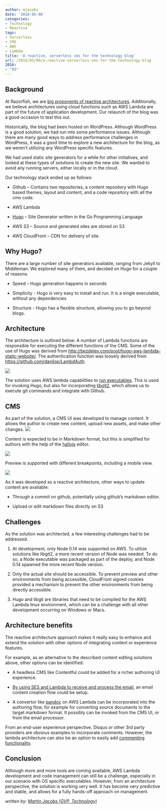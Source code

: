 ```yaml
---
author: mjacobs
date: '2016-05-06'
categories:
- Technology
- Reactive
tags:
- Serverless
- CMS
- AWS
- Lambda
title: 'A reactive, serverless cms for the technology blog'
url: /2016/05/06/a-reactive-serverless-cms-for-the-technology-blog
2016:
- "05"
---
```




Background
----------

At Razorfish, we are [big proponents of reactive architectures](http://www.razorfish.com/ideas/reactive-architectures.htm).  Additionally, we believe architectures using cloud functions such as AWS Lambda are part of the future of application development. Our relaunch of the blog was a good occasion to test this out.

Historically, the blog had been hosted on WordPress. Although WordPress is a good solution, we had run into some performance issues. Although there are many good ways to address performance challenges in WordPress, it was a good time to explore a new architecture for the blog, as we weren’t utilizing any WordPress specific features.  

We had used static site generators for a while for other initiatives, and looked at these types of solutions to create the new site. We wanted to avoid any running servers, either locally or in the cloud.

Our technology stack ended up as follows:

-   Github – Contains two repositories, a content repository with Hugo
    based themes, layout and content, and a code repository with all the
    cms code.

-   AWS Lambda

-   [Hugo](https://gohugo.io/) – Site Generator written in the Go Programming Language 

-   AWS S3 – Source and generated sites are stored on S3

-   AWS CloudFront – CDN for delivery of site.

Why Hugo?
---------

There are a large number of site generators available, ranging from
Jekyll to Middleman. We explored many of them, and decided on Hugo for a
couple of reasons:

-   Speed – Hugo generation happens in seconds

-   Simplicity - Hugo is very easy to install and run. It is a single
    executable, without any dependencies

-   Structure - Hugo has a flexible structure, allowing you to go
    beyond blogs.

Architecture
------------

The architecture is outlined below. A number of Lambda functions are
responsible for executing the different functions of the CMS. Some of
the use of Hugo was derived from
<http://bezdelev.com/post/hugo-aws-lambda-static-website/>. The
authentication function was loosely derived from
<https://github.com/danilop/LambdAuth>.

![](/media/image1.png)

The solution uses AWS lambda capabilities to [run executables](https://aws.amazon.com/blogs/compute/running-executables-in-aws-lambda/). This is used for invoking Hugo, but also for incorporating [libgit2](https://libgit2.github.com/), which allows us to execute git commands and integrate with Github.

CMS
---

As part of the solution, a CMS UI was developed to manage content. It
allows the author to create new content, upload new assets, and make
other changes. ![](/media/image2.png)

Content is expected to be in Markdown format, but this is simplified for authors with the help of the
[hallojs](http://hallojs.org/demo/markdown/) editor.

![](/media/image3.png)

Preview is supported with different breakpoints, including a mobile
view.

![](/media/image4.png)

As it was developed as a reactive architecture, other ways to
update content are available:

-   Through a commit on github, potentially using github’s
    markdown editor.

-   Upload or edit markdown files directly on S3

Challenges
----------

As the solution was architected, a few interesting challenges had to be
addressed.

1.  At development, only Node 0.14 was supported on AWS. To utilize
    solutions like libgit2, a more recent version of Node was needed. To
    do so, a Node executable was packaged as part of the deploy, and
    Node 0.14 spawned the more recent Node version.

2.  Only the actual site should be accessible. To prevent preview and
    other environments from being accessible, CloudFront signed cookies
    provided a mechanism to prevent the other environments from being directly accessible.

3.  Hugo and libgit are libraries that need to be compiled for the AWS
    Lambda linux environment, which can be a challenge with all other
    development occurring on Windows or Macs. 


Architecture benefits
---------------------

The reactive architecture approach makes it really easy to enhance and extend the solution with other options of integrating content or experience features. 

For example, as an alternative to the described content editing solutions above, other options can be identified: 

-   A headless CMS like Contentful could be added for a richer authoring UI experience. 

-   [By using SES and Lambda to receive and process the email](https://aws.amazon.com/blogs/aws/new-receive-and-process-incoming-email-with-amazon-ses/), an email content creation flow could be setup.

-   A convertor like [pandoc](http://pandoc.org/) on AWS Lambda can be incorporated into the authoring flow, for example for converting source documents to the target markdown format. It possibly can be invoked from the CMS UI, or from the email processor.

From an end-user experience perspective, Disqus or other 3rd party providers are obvious examples to incorporate comments. However, the lambda architecture can also be an option to easily add [commenting functionality](https://github.com/jimpick/lambda-comments).

Conclusion
--------

Although more and more tools are coming available, AWS Lambda development and code management can still be a challenge, especially in our scenario with OS specific executables. However, from an architecture perspective, the solution is working very well. It has become very predictive and stable, and allows for a fully hands-off approach on management.

_written by: [Martin Jacobs (GVP, Technology)](https://www.linkedin.com/in/martinjacobs1)_

